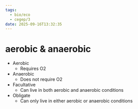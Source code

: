 ```yaml
---
tags:
  - bio/eco
  - cegep/3
date: 2025-09-16T13:32:35
---
```


# aerobic & anaerobic

- Aerobic
	- Requires O2
- Anaerobic
	- Does not require O2
- Facultative
	- Can live in both aerobic and anaerobic conditions
- Obligate
	- Can only live in either aerobic or anaerobic conditions